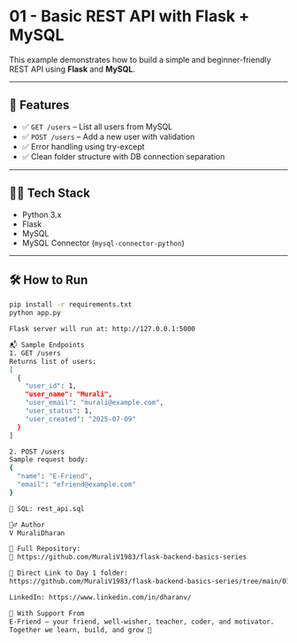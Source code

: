 # 01 - Basic REST API with Flask + MySQL

This example demonstrates how to build a simple and beginner-friendly REST API using **Flask** and **MySQL**.

---

## 🚀 Features

- ✅ `GET /users` – List all users from MySQL
- ✅ `POST /users` – Add a new user with validation
- ✅ Error handling using try-except
- ✅ Clean folder structure with DB connection separation

---

## 🧑‍💻 Tech Stack

- Python 3.x
- Flask
- MySQL
- MySQL Connector (`mysql-connector-python`)

---

## 🛠️ How to Run

```bash
pip install -r requirements.txt
python app.py

Flask server will run at: http://127.0.0.1:5000

📬 Sample Endpoints
1. GET /users
Returns list of users:
[
  {
    "user_id": 1,
    "user_name": "Murali",
    "user_email": "murali@example.com",
    "user_status": 1,
    "user_created": "2025-07-09"
  }
]

2. POST /users
Sample request body:
{
  "name": "E-Friend",
  "email": "efriend@example.com"
}

🧾 SQL: rest_api.sql

🙋‍♂️ Author
V MuraliDharan

📂 Full Repository:
🔗 https://github.com/MuraliV1983/flask-backend-basics-series

📁 Direct Link to Day 1 folder:
https://github.com/MuraliV1983/flask-backend-basics-series/tree/main/01_rest_api

LinkedIn: https://www.linkedin.com/in/dharanv/

🤝 With Support From
E-Friend – your friend, well-wisher, teacher, coder, and motivator.
Together we learn, build, and grow 💙

